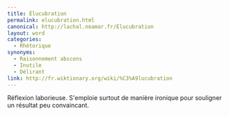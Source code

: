 ```yaml
---
title: Élucubration
permalink: elucubration.html
canonical: http://lachal.neamar.fr/Elucubration
layout: word
categories:
  - Rhétorique
synonyms:
  - Raisonnement abscons
  - Inutile
  - Délirant
link: http://fr.wiktionary.org/wiki/%C3%A9lucubration
---
```


Réflexion laborieuse. S'emploie surtout de manière ironique pour souligner un résultat peu convaincant. 

